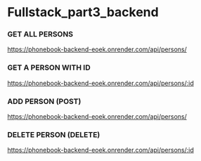# Fullstack_part3_backend

### GET ALL PERSONS
https://phonebook-backend-eoek.onrender.com/api/persons/

### GET A PERSON WITH ID
https://phonebook-backend-eoek.onrender.com/api/persons/:id

### ADD PERSON (POST)
https://phonebook-backend-eoek.onrender.com/api/persons/

### DELETE PERSON (DELETE)
https://phonebook-backend-eoek.onrender.com/api/persons/:id
